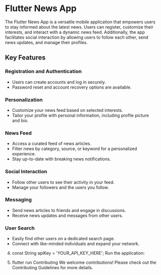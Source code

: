 # Flutter News App

The Flutter News App is a versatile mobile application that empowers users to stay informed about the latest news. Users can register, customize their interests, and interact with a dynamic news feed. Additionally, the app facilitates social interaction by allowing users to follow each other, send news updates, and manage their profiles.

## Key Features

### Registration and Authentication

- Users can create accounts and log in securely.
- Password reset and account recovery options are available.

### Personalization

- Customize your news feed based on selected interests.
- Tailor your profile with personal information, including profile picture and bio.

### News Feed

- Access a curated feed of news articles.
- Filter news by category, source, or keyword for a personalized experience.
- Stay up-to-date with breaking news notifications.

### Social Interaction

- Follow other users to see their activity in your feed.
- Manage your followers and the users you follow.

### Messaging

- Send news articles to friends and engage in discussions.
- Receive news updates and messages from other users.

### User Search

- Easily find other users on a dedicated search page.
- Connect with like-minded individuals and expand your network.
4. const String apiKey = 'YOUR_API_KEY_HERE';
Run the application:

5. flutter run
Contributing
We welcome contributions! Please check out the Contributing Guidelines for more details.
